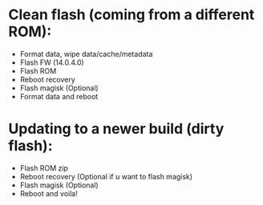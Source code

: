 # Clean flash (coming from a different ROM):
- Format data, wipe data/cache/metadata
- Flash FW (14.0.4.0)
- Flash ROM
- Reboot recovery
- Flash magisk (Optional)
- Format data and reboot

# Updating to a newer build (dirty flash):
- Flash ROM zip
- Reboot recovery (Optional if u want to flash magisk)
- Flash magisk (Optional)
- Reboot and voila!
